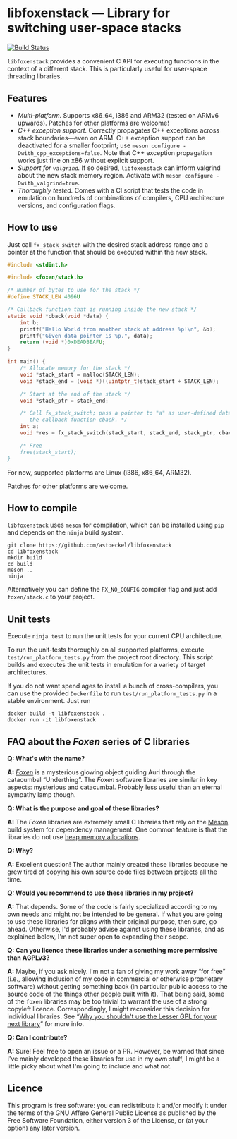 # libfoxenstack ― Library for switching user-space stacks

[![Build Status](https://travis-ci.org/astoeckel/libfoxenstack.svg?branch=master)](https://travis-ci.org/astoeckel/libfoxenstack)

`libfoxenstack` provides a convenient C API for executing functions in the context of
a different stack. This is particularly useful for user-space threading
libraries.

## Features

* *Multi-platform.*
  Supports x86_64, i386 and ARM32 (tested on ARMv6 upwards). Patches for other platforms are welcome!
* *C++ exception support.*
  Correctly propagates C++ exceptions across stack boundaries―even on ARM.
  C++ exception support can be deactivated for a smaller footprint; use
  `meson configure -Dwith_cpp_exceptions=false`. Note that C++ exception
  propagation works just fine on x86 without explicit support.
* *Support for `valgrind`.* If so desired, `libfoxenstack` can inform valgrind about
  the new stack memory region. Activate with
  `meson configure -Dwith_valgrind=true`.
* *Thoroughly tested.* Comes with a CI script that tests the code in emulation on
  hundreds of combinations of compilers, CPU architecture versions, and
  configuration flags.

## How to use

Just call `fx_stack_switch` with the desired stack address range and a pointer
at the function that should be executed within the new stack.

```c
#include <stdint.h>

#include <foxen/stack.h>

/* Number of bytes to use for the stack */
#define STACK_LEN 4096U

/* Callback function that is running inside the new stack */
static void *cback(void *data) {
	int b;
	printf("Hello World from another stack at address %p!\n", &b);
	printf("Given data pointer is %p.", data);
	return (void *)0xDEADBEAFU;
}

int main() {
	/* Allocate memory for the stack */
	void *stack_start = malloc(STACK_LEN);
	void *stack_end = (void *)((uintptr_t)stack_start + STACK_LEN);

	/* Start at the end of the stack */
	void *stack_ptr = stack_end;

	/* Call fx_stack_switch; pass a pointer to "a" as user-defined data to
	   the callback function cback. */
	int a;
	void *res = fx_stack_switch(stack_start, stack_end, stack_ptr, cback, &a);

	/* Free
	free(stack_start);
}
```

 For now, supported platforms are Linux (i386, x86_64, ARM32).

Patches for other platforms are welcome.

## How to compile

`libfoxenstack` uses `meson` for compilation, which can be installed using `pip` and depends on the `ninja` build system.

```
git clone https://github.com/astoeckel/libfoxenstack
cd libfoxenstack
mkdir build
cd build
meson ..
ninja
```

Alternatively you can define the `FX_NO_CONFIG` compiler flag and just add
`foxen/stack.c` to your project.

## Unit tests

Execute `ninja test` to run the unit tests for your current CPU architecture.

To run the unit-tests thoroughly on all supported platforms, execute
`test/run_platform_tests.py` from the project root directory. This script
builds and executes the unit tests in emulation for a variety of target
architectures.

If you do not want spend ages to install a bunch of cross-compilers, you can use
the provided `Dockerfile` to run `test/run_platform_tests.py` in a stable
environment. Just run
```
docker build -t libfoxenstack .
docker run -it libfoxenstack
```

## FAQ about the *Foxen* series of C libraries

**Q: What's with the name?**

**A:** [*Foxen*](http://kingkiller.wikia.com/wiki/Foxen) is a mysterious glowing object guiding Auri through the catacumbal “Underthing”. The *Foxen* software libraries are similar in key aspects: mysterious and catacumbal. Probably less useful than an eternal sympathy lamp though.

**Q: What is the purpose and goal of these libraries?**

**A:** The *Foxen* libraries are extremely small C libraries that rely on the [Meson](https://mesonbuild.com/) build system for dependency management. One common feature is that the libraries do not use [heap memory allocations](https://github.com/astoeckel/libfoxenmem).

**Q: Why?**

**A:** Excellent question! The author mainly created these libraries because he grew tired of copying his own source code files between projects all the time.

**Q: Would you recommend to use these libraries in my project?**

**A:** That depends. Some of the code is fairly specialized according to my own needs and might not be intended to be general. If what you are going to use these libraries for aligns with their original purpose, then sure, go ahead. Otherwise, I'd probably advise against using these libraries, and as explained below, I'm not super open to expanding their scope.

**Q: Can you licence these libraries under a something more permissive than AGPLv3?**

**A:** Maybe, if you ask nicely. I'm not a fan of giving my work away “for free” (i.e., allowing inclusion of my code in commercial or otherwise proprietary software) without getting something back (in particular public access to the source code of the things other people built with it). That being said, some of the `foxen` libraries may be too trivial to warrant the use of a strong copyleft licence. Correspondingly, I might reconsider this decision for individual libraries. See “[Why you shouldn't use the Lesser GPL for your next library](https://www.gnu.org/licenses/why-not-lgpl.en.html)” for more info.

**Q: Can I contribute?**

**A:** Sure! Feel free to open an issue or a PR. However, be warned that since I've mainly developed these libraries for use in my own stuff, I might be a little picky about what I'm going to include and what not.

## Licence

This program is free software: you can redistribute it and/or modify
it under the terms of the GNU Affero General Public License as
published by the Free Software Foundation, either version 3 of the
License, or (at your option) any later version.

